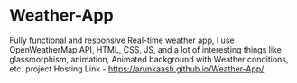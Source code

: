 # Weather-App
Fully functional and responsive Real-time weather app, I use OpenWeatherMap API, HTML, CSS,  JS, and a lot of interesting things like glassmorphism, animation, Animated background with Weather conditions, etc.
project Hosting Link - https://arunkaash.github.io/Weather-App/
